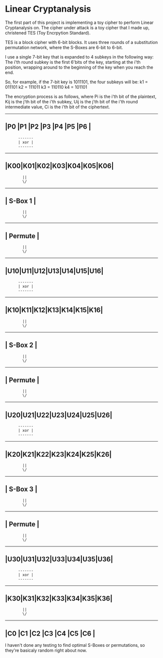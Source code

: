 Linear Cryptanalysis
===================

The first part of this project is implementing a toy cipher to perform
Linear Cryptanalysis on. The cipher under attack is a toy cipher that I
made up, christened TES (Toy Encrpytion Standard). 

TES is a block cipher with 6-bit blocks. It uses three rounds of a substitution
permutation network, where the S-Boxes are 6-bit to 6-bit.

I use a single 7-bit key that is expanded to 4 subkeys in the following
way: The i'th round subkey is the first 6'bits of the key, starting at the i'th
position, wrapping around to the beginning of the key when you reach the end.

So, for example, if the 7-bit key is 1011101, the four subkeys will be:
    k1 = 011101
    k2 = 111011
    k3 = 110110
    k4 = 101101

The encryption process is as follows, where Pi is the i'th bit of the plaintext,
Kij is the j'th bit of the i'th subkey, Uij is the j'th bit of the i'th round
intermediate value, Ci is the i'th bit of the ciphertext.

 ---------------------------
|P0 |P1 |P2 |P3 |P4 |P5 |P6 |
 ---------------------------
          -------
          | xor |
          -------
 ---------------------------
|K00|K01|K02|K03|K04|K05|K06|
 ---------------------------
            ||
            \/
 ---------------------------
|        S-Box 1            |
 ---------------------------
            ||
            \/
 ---------------------------
|        Permute            |
 ---------------------------
            ||
            \/
 ---------------------------
|U10|U11|U12|U13|U14|U15|U16|
 ---------------------------
          -------
          | xor |
          -------
 ---------------------------
|K10|K11|K12|K13|K14|K15|K16|
 ---------------------------
            ||
            \/
 ---------------------------
|        S-Box 2            |
 ---------------------------
            ||
            \/
 ---------------------------
|        Permute            |
 ---------------------------
            ||
            \/
 ---------------------------
|U20|U21|U22|U23|U24|U25|U26|
 ---------------------------
          -------
          | xor |
          -------
 ---------------------------
|K20|K21|K22|K23|K24|K25|K26|
 ---------------------------
            ||
            \/
 ---------------------------
|        S-Box 3            |
 ---------------------------
            ||
            \/
 ---------------------------
|        Permute            |
 ---------------------------
            ||
            \/
 ---------------------------
|U30|U31|U32|U33|U34|U35|U36|
 ---------------------------
          -------
          | xor |
          -------
 ---------------------------
|K30|K31|K32|K33|K34|K35|K36|
 ---------------------------
            ||
            \/
 ---------------------------
|C0 |C1 |C2 |C3 |C4 |C5 |C6 |
 ---------------------------

 I haven't done any testing to find optimal S-Boxes or permutations, so they're
 basicaly random right about now.
